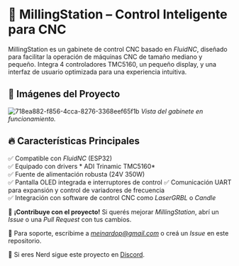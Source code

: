 # 🚀 MillingStation – Control Inteligente para CNC

MillingStation es un gabinete de control CNC basado en *FluidNC*, diseñado para facilitar la operación de máquinas CNC de tamaño mediano y pequeño. Integra 4 controladores TMC5160, un pequeño display, y una interfaz de usuario optimizada para una experiencia intuitiva.

## 📸 Imágenes del Proyecto

![718ea882-f856-4cca-8276-3368eef65f1b](https://github.com/user-attachments/assets/3c357637-cb1b-48d6-adfc-66c6803bb533)
*Vista del gabinete en funcionamiento.*

## 🔥 Características Principales

✅ Compatible con *FluidNC* (ESP32)  
✅ Equipado con drivers * ADI Trinamic TMC5160*  
✅ Fuente de alimentación robusta (24V 350W)  
✅ Pantalla OLED integrada e interruptores de control 
✅ Comunicación UART para expansión y control de variadores de frecuencia  
✅ Integración con software de control CNC como *LaserGRBL* o *Candle*  

🚀 **¡Contribuye con el proyecto!** Si querés mejorar *MillingStation*, abrí un *Issue* o una *Pull Request* con tus cambios.

📩 Para soporte, escribime a *meinardop@gmail.com* o creá un *Issue* en este repositorio.

📜 Si eres Nerd sigue este proyecto en [Discord]([https://opensource.org/licenses/MIT](https://discord.com/)).

